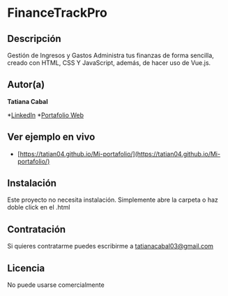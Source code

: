# FinanceTrackPro

## Descripción
Gestión de Ingresos y Gastos Administra tus finanzas de forma sencilla, creado con HTML, CSS Y JavaScript, además, de hacer uso de Vue.js.

## Autor(a)
**Tatiana Cabal**

*[LinkedIn](https://www.linkedin.com/in/ingtatiana/)
*[Portafolio Web](http://127.0.0.7:5500/index.html)

## Ver ejemplo en vivo
- [https://tatian04.github.io/Mi-portafolio/](https://tatian04.github.io/Mi-portafolio/)

## Instalación 
Este proyecto no necesita instalación. Simplemente abre la carpeta o haz doble click en el .html

## Contratación
Si quieres contratarme puedes escribirme a tatianacabal03@gmail.com

## Licencia
No puede usarse comercialmente
